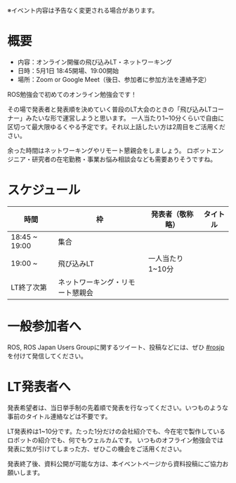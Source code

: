 ※イベント内容は予告なく変更される場合があります。

# 概要

- 内容：オンライン開催の飛び込みLT・ネットワーキング
- 日時：5月1日 18:45開場、19:00開始
- 場所：Zoom or Google Meet（後日、参加者に参加方法を連絡予定）

ROS勉強会で初めてのオンライン勉強会です！

その場で発表者と発表順を決めていく普段のLT大会のときの「飛び込みLTコーナー」みたいな形で運営しようと思います。
一人当たり1~10分くらいで自由に区切って最大限ゆるくやる予定です。それ以上話したい方は2周目をご活用ください。

余った時間はネットワーキングやリモート懇親会をしましょう。
ロボットエンジニア・研究者の在宅勤務・事業お悩み相談会なども需要ありそうですね。

# スケジュール

時間 | 枠 | 発表者（敬称略） | タイトル
-----|----|------------------|----------
18:45 ~ 19:00 | 集合 | | |
19:00 ~ | 飛び込みLT | 一人当たり1~10分 |
LT終了次第 | ネットワーキング・リモート懇親会 | |

# 一般参加者へ

ROS, ROS Japan Users Groupに関するツイート、投稿などには、ぜひ [#rosjp](https://twitter.com/hashtag/rosjp) を付けて発信してください。

# LT発表者へ

発表希望者は、当日挙手制の先着順で発表を行なってください。いつものような事前のタイトル連絡などは不要です。

LT発表枠は1~10分です。たった1分だけの会社紹介でも、今在宅で製作しているロボットの紹介でも、何でもウェルカムです。
いつものオフライン勉強会では発表に気が引けてしまった方、ぜひこの機会をご活用ください。

発表終了後、資料公開が可能な方は、本イベントページから資料投稿にご協力お願いします。
